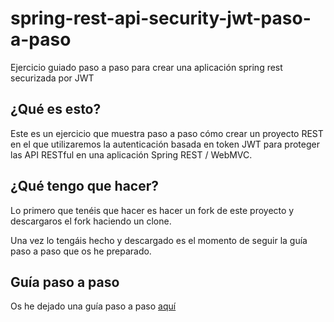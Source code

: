 # spring-rest-api-security-jwt-paso-a-paso
Ejercicio guiado paso a paso para crear una aplicación spring rest securizada por JWT


## ¿Qué es esto?

Este es un ejercicio que muestra paso a paso cómo crear un proyecto REST en el que utilizaremos la autenticación basada en token JWT para proteger las API RESTful en una aplicación Spring REST / WebMVC.


## ¿Qué tengo que hacer?

Lo primero que tenéis que hacer es hacer un fork de este proyecto y descargaros el fork haciendo un clone.

Una vez lo tengáis hecho y descargado es el momento de seguir la guía paso a paso que os he preparado.

## Guía paso a paso

Os he dejado una guía paso a paso [aquí](GUIDE.md)
